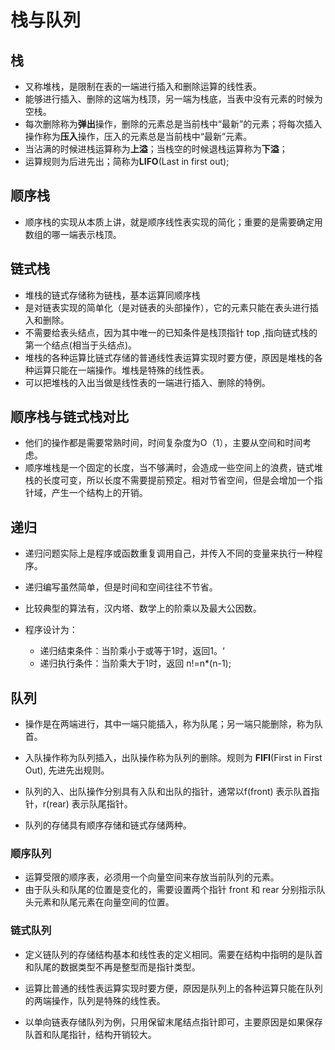 # 栈与队列

## 栈

- 又称堆栈，是限制在表的一端进行插入和删除运算的线性表。
- 能够进行插入、删除的这端为栈顶，另一端为栈底，当表中没有元素的时候为空栈。
- 每次删除称为**弹出**操作，删除的元素总是当前栈中“最新”的元素；将每次插入操作称为**压入**操作，压入的元素总是当前栈中“最新”元素。
- 当沾满的时候进栈运算称为**上溢**；当栈空的时候退栈运算称为**下溢**；
- 运算规则为后进先出；简称为**LIFO**(Last in first out);



## 顺序栈

- 顺序栈的实现从本质上讲，就是顺序线性表实现的简化；重要的是需要确定用数组的哪一端表示栈顶。

## 链式栈

- 堆栈的链式存储称为链栈，基本运算同顺序栈
- 是对链表实现的简单化（是对链表的头部操作），它的元素只能在表头进行插入和删除。
- 不需要给表头结点，因为其中唯一的已知条件是栈顶指针 top ,指向链式栈的第一个结点(相当于头结点)。
- 堆栈的各种运算比链式存储的普通线性表运算实现时要方便，原因是堆栈的各种运算只能在一端操作。堆栈是特殊的线性表。
- 可以把堆栈的入出当做是线性表的一端进行插入、删除的特例。

## 顺序栈与链式栈对比

- 他们的操作都是需要常熟时间，时间复杂度为O（1），主要从空间和时间考虑。
- 顺序堆栈是一个固定的长度，当不够满时，会造成一些空间上的浪费，链式堆栈的长度可变，所以长度不需要提前预定。相对节省空间，但是会增加一个指针域，产生一个结构上的开销。

## 递归

- 递归问题实际上是程序或函数重复调用自己，并传入不同的变量来执行一种程序。

- 递归编写虽然简单，但是时间和空间往往不节省。
- 比较典型的算法有，汉内塔、数学上的阶乘以及最大公因数。
- 程序设计为：
  - 递归结束条件：当阶乘小于或等于1时，返回1。‘
  - 递归执行条件：当阶乘大于1时，返回 n!=n*(n-1);



## 队列

- 操作是在两端进行，其中一端只能插入，称为队尾；另一端只能删除，称为队首。
- 入队操作称为队列插入，出队操作称为队列的删除。规则为 **FIFI**(First in First Out), 先进先出规则。

- 队列的入、出队操作分别具有入队和出队的指针，通常以f(front) 表示队首指针，r(rear) 表示队尾指针。
- 队列的存储具有顺序存储和链式存储两种。

### 顺序队列

- 运算受限的顺序表，必须用一个向量空间来存放当前队列的元素。
- 由于队头和队尾的位置是变化的，需要设置两个指针 front 和 rear 分别指示队头元素和队尾元素在向量空间的位置。

### 链式队列

- 定义链队列的存储结构基本和线性表的定义相同。需要在结构中指明的是队首和队尾的数据类型不再是整型而是指针类型。
- 运算比普通的线性表运算实现时要方便，原因是队列上的各种运算只能在队列的两端操作，队列是特殊的线性表。

- 以单向链表存储队列为例，只用保留末尾结点指针即可，主要原因是如果保存队首和队尾指针，结构开销较大。
